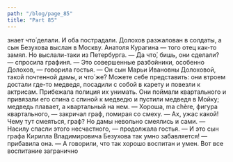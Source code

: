```yaml
---
path: "/blog/page_85"
title: "Part 85"
---
```


знает что́ делали. И оба пострадали. Долохов разжалован в солдаты, а сын Безухова выслан в Москву. Анатоля Курагина — того отец как-то замял. Но выслали-таки из Петербурга.
— Да что́, бишь, они сделали? — спросила графиня.
— Это совершенные разбойники, особенно Долохов, — говорила гостья. — Он сын Марьи Ивановны Долоховой, такой почтенной дамы, и что́ же? Можете себе представить: они втроем достали где-то медведя, посадили с собой в карету и повезли к актрисам. Прибежала полиция их унимать. Они поймали квартального и привязали его спина с спиной к медведю и пустили медведя в Мойку; медведь плавает, а квартальный на нем.
— Хороша, ma chère, фигура квартального, — закричал граф, помирая со смеху.
— Ах, ужас какой! Чему тут смеяться, граф?
Но дамы невольно смеялись и сами.
— Насилу спасли этого несчастного, — продолжала гостья. — И это сын графа Кирилла Владимировича Безухова так умно забавляется! — прибавила она. — А говорили, что так хорошо воспитан и умен. Вот все воспитание загранично
